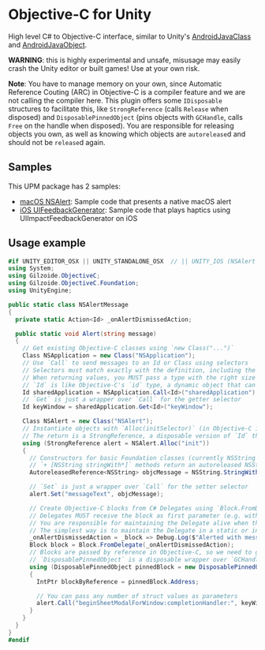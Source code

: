 # Objective-C for Unity
High level C# to Objective-C interface, similar to Unity's [AndroidJavaClass](https://docs.unity3d.com/ScriptReference/AndroidJavaClass.html) and [AndroidJavaObject](https://docs.unity3d.com/ScriptReference/AndroidJavaObject.html).

**WARNING**: this is highly experimental and unsafe, misusage may easily crash the Unity editor or built games!
Use at your own risk.

**Note**: You have to manage memory on your own, since Automatic Reference Couting (ARC) in Objective-C is a compiler feature and we are not calling the compiler here.
This plugin offers some `IDisposable` structures to facilitate this, like `StrongReference` (calls `Release` when disposed) and `DisposablePinnedObject` (pins objects with `GCHandle`, calls `Free` on the handle when disposed).
You are responsible for releasing objects you own, as well as knowing which objects are `autorelease`d and should not be `release`d again.


## Samples
This UPM package has 2 samples:
- [macOS NSAlert](Samples~/macOS-NSAlert): Sample code that presents a native macOS alert
- [iOS UIFeedbackGenerator](Samples~/iOS-UIFeedbackGenerator): Sample code that plays haptics using UIImpactFeedbackGenerator on iOS


## Usage example
```cs
#if UNITY_EDITOR_OSX || UNITY_STANDALONE_OSX  // || UNITY_IOS (NSAlert is not support in iOS)
using System;
using Gilzoide.ObjectiveC;
using Gilzoide.ObjectiveC.Foundation;
using UnityEngine;

public static class NSAlertMessage
{
  private static Action<Id> _onAlertDismissedAction;

  public static void Alert(string message)
  {
    // Get existing Objective-C classes using `new Class("...")`
    Class NSApplication = new Class("NSApplication");
    // Use `Call` to send messages to an Id or Class using selectors
    // Selectors must match exactly with the definition, including the `:` characters
    // When returning values, you MUST pass a type with the right size or the application may crash
    // `Id` is like Objective-C's `id` type, a dynamic object that can receive messages
    Id sharedApplication = NSApplication.Call<Id>("sharedApplication");
    // `Get` is just a wrapper over `Call` for the getter selector
    Id keyWindow = sharedApplication.Get<Id>("keyWindow");

    Class NSAlert = new Class("NSAlert");
    // Instantiate objects with `Alloc(initSelector)` (in Objective-C idiom: `[[Class alloc] init]`)
    // The return is a StrongReference, a disposable version of `Id` that calls `Release` on Dispose
    using (StrongReference alert = NSAlert.Alloc("init"))
    {
      // Constructors for basic Foundation classes (currently NSString and NSNumber) are available
      // `+ [NSString stringWith*]` methods return an autoreleased NSString, no need to `Release`
      AutoreleasedReference<NSString> objcMessage = NSString.StringWith(message);

      // `Set` is just a wrapper over `Call` for the setter selector
      alert.Set("messageText", objcMessage);

      // Create Objective-C blocks from C# Delegates using `Block.FromDelegate`
      // Delegates MUST receive the block as first parameter (e.g. with `Id` type), as per block ABI
      // You are responsible for maintaining the Delegate alive when the block is called
      // The simplest way is to maintain the Delegate in a static or instance field
      _onAlertDismissedAction = _block => Debug.Log($"Alerted with message: '{message}'");
      Block block = Block.FromDelegate(_onAlertDismissedAction);
      // Blocks are passed by reference in Objective-C, so we need to get its address first
      // `DisposablePinnedObject` is a disposable wrapper over `GCHandle`
      using (DisposablePinnedObject pinnedBlock = new DisposablePinnedObject(block))
      {
        IntPtr blockByReference = pinnedBlock.Address;

        // You can pass any number of struct values as parameters
        alert.Call("beginSheetModalForWindow:completionHandler:", keyWindow, blockByReference);
      }
    }
  }
}
#endif
```